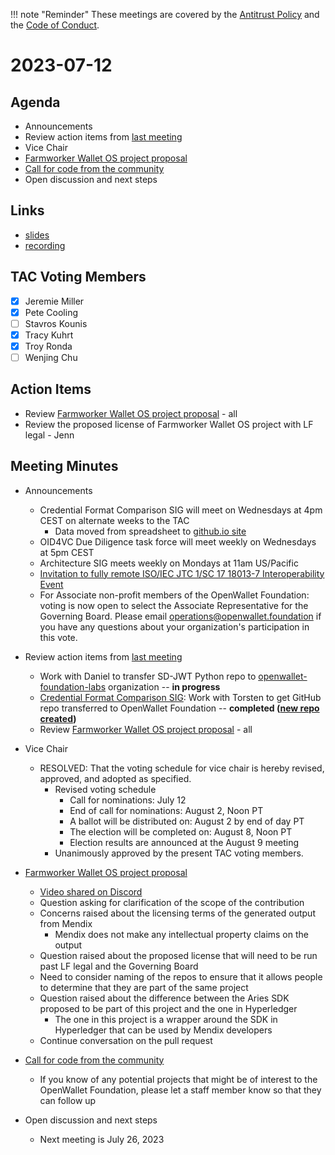 [//]: # (SPDX-License-Identifier: CC-BY-4.0)

!!! note "Reminder"
    These meetings are covered by the [Antitrust Policy](../../governance/antitrust.md) and the [Code of Conduct](../../governance/code-of-conduct.md).

# 2023-07-12

## Agenda
- Announcements
- Review action items from [last meeting](./2023-06-28.md#action-items)
- Vice Chair
- [Farmworker Wallet OS project proposal](https://github.com/openwallet-foundation/project-proposals/pull/10)
- [Call for code from the community](https://github.com/openwallet-foundation/project-proposals)
- Open discussion and next steps

## Links
- [slides](https://docs.google.com/presentation/d/1HDZID__qzZuBm2uEW51PrZgzkhoViuIR1a3zew4lS54/edit?usp=sharing)
- [recording](https://zoom.us/rec/play/6AdLdKfaOwl2D6GJQ8HIVbDbxNDtWpHBdzQscMQd8faJLLuObhQ60tm9Vt7Z2-164Xb48saRntJGHQoe.WbpTHYjfjms6LR_A)

## TAC Voting Members

- [x] Jeremie Miller
- [x] Pete Cooling
- [ ] Stavros Kounis
- [x] Tracy Kuhrt
- [x] Troy Ronda
- [ ] Wenjing Chu

## Action Items
- Review [Farmworker Wallet OS project proposal](https://github.com/openwallet-foundation/project-proposals/pull/10) - all
- Review the proposed license of Farmworker Wallet OS project with LF legal - Jenn

## Meeting Minutes
- Announcements
    - Credential Format Comparison SIG will meet on Wednesdays at 4pm CEST on alternate weeks to the TAC
        - Data moved from spreadsheet to [github.io site](https://openwallet-foundation.github.io/credential-format-comparison-sig/#/)
    - OID4VC Due Diligence task force will meet weekly on Wednesdays at 5pm CEST
    - Architecture SIG meets weekly on Mondays at 11am US/Pacific
    - [Invitation to fully remote ISO/IEC JTC 1/SC 17 18013-7 Interoperability Event](https://lists.openwallet.foundation/g/technical-discuss/message/104)
    - For Associate non-profit members of the OpenWallet Foundation: voting is now open to select the Associate Representative for the Governing Board. Please email operations@openwallet.foundation if you have any questions about your organization's participation in this vote. 

- Review action items from [last meeting](./2023-06-14.md#action-items)
    - Work with Daniel to transfer SD-JWT Python repo to [openwallet-foundation-labs](https://github.com/openwallet-foundation-labs) organization -- **in progress**
    - [Credential Format Comparison SIG](https://github.com/openwallet-foundation/tac/issues/26): Work with Torsten to get GitHub repo transferred to OpenWallet Foundation -- **completed ([new repo created](https://github.com/openwallet-foundation/credential-format-comparison-sig))**
    - Review [Farmworker Wallet OS project proposal](https://github.com/openwallet-foundation/project-proposals/pull/10) - all

- Vice Chair
    - RESOLVED: That the voting schedule for vice chair is hereby revised, approved, and adopted as specified.
        - Revised voting schedule
            - Call for nominations: July 12
            - End of call for nominations: August 2, Noon PT
            - A ballot will be distributed on: August 2 by end of day PT
            - The election will be completed on: August 8, Noon PT
            - Election results are announced at the August 9 meeting
        - Unanimously approved by the present TAC voting members.

- [Farmworker Wallet OS project proposal](https://github.com/openwallet-foundation/project-proposals/pull/10)
    - [Video shared on Discord](https://discord.com/channels/1022962884864643214/1080192375621685288)
    - Question asking for clarification of the scope of the contribution
    - Concerns raised about the licensing terms of the generated output from Mendix
        - Mendix does not make any intellectual property claims on the output
    - Question raised about the proposed license that will need to be run past LF legal and the Governing Board
    - Need to consider naming of the repos to ensure that it allows people to determine that they are part of the same project
    - Question raised about the difference between the Aries SDK proposed to be part of this project and the one in Hyperledger
        - The one in this project is a wrapper around the SDK in Hyperledger that can be used by Mendix developers
    - Continue conversation on the pull request

- [Call for code from the community](https://github.com/openwallet-foundation/project-proposals)
    - If you know of any potential projects that might be of interest to the OpenWallet Foundation, please let a staff member know so  that they can follow up

- Open discussion and next steps
    - Next meeting is July 26, 2023
